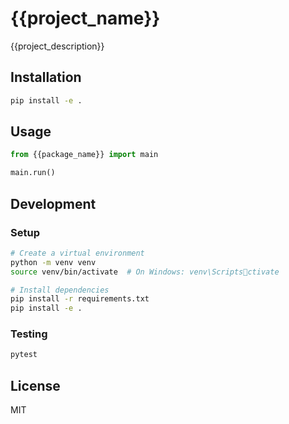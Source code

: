 # {{project_name}}

{{project_description}}

## Installation

```bash
pip install -e .
```

## Usage

```python
from {{package_name}} import main

main.run()
```

## Development

### Setup

```bash
# Create a virtual environment
python -m venv venv
source venv/bin/activate  # On Windows: venv\Scriptsctivate

# Install dependencies
pip install -r requirements.txt
pip install -e .
```

### Testing

```bash
pytest
```

## License

MIT
